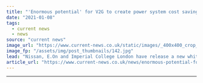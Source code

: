 ```yaml
---
title: "'Enormous potential' for V2G to create power system cost savings of up to £885m per year"
date: "2021-01-08"
tags: 
  - current news
  - news
source: "current news"
image_url: "https://www.current-news.co.uk/static/images/_400x400_crop_center-center/V2G-2-image-E.On.jpg"
image_fp: "/assets/img/post_thumbnails/142.jpg"
lead: "​Nissan, E.On and Imperial College London have release a new white paper detailing the benefits of vehicle-to-grid (V2G) technology."
article_url: "https://www.current-news.co.uk/news/enormous-potential-for-v2g-to-create-power-system-cost-savings-of-up-to-885m-per-year?utm_source=rss-feeds&utm_medium=rss&utm_campaign=rss"
---
```


---
